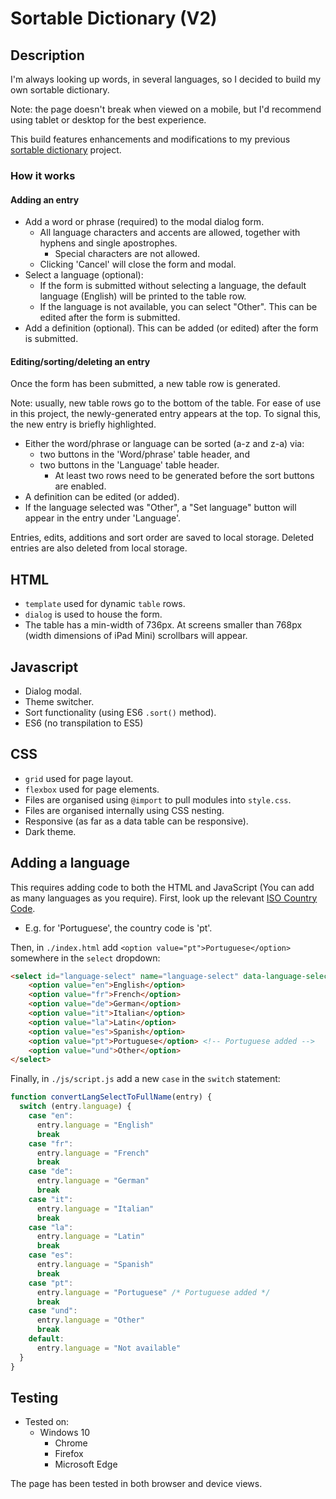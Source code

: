 # Sortable Dictionary (V2)

## Description

I'm always looking up words, in several languages, so I decided to build my own sortable dictionary.

Note: the page doesn't break when viewed on a mobile, but I'd recommend using tablet or desktop for the best experience.

This build features enhancements and modifications to my previous [sortable dictionary](https://github.com/chrisnajman/sortable-dictionary) project.

### How it works

#### Adding an entry

- Add a word or phrase (required) to the modal dialog form.
  - All language characters and accents are allowed, together with hyphens and single apostrophes.
    - Special characters are not allowed.
  - Clicking 'Cancel' will close the form and modal.
- Select a language (optional):
  - If the form is submitted without selecting a language, the default language (English) will be printed to the table row.
  - If the language is not available, you can select "Other". This can be edited after the form is submitted.
- Add a definition (optional). This can be added (or edited) after the form is submitted.

#### Editing/sorting/deleting an entry

Once the form has been submitted, a new table row is generated.

Note: usually, new table rows go to the bottom of the table. For ease of use in this project, the newly-generated entry appears at the top. To signal this, the new entry is briefly highlighted.

- Either the word/phrase or language can be sorted (a-z and z-a) via:
  - two buttons in the 'Word/phrase' table header, and
  - two buttons in the 'Language' table header.
    - At least two rows need to be generated before the sort buttons are enabled.
- A definition can be edited (or added).
- If the language selected was "Other", a "Set language" button will appear in the entry under 'Language'.

Entries, edits, additions and sort order are saved to local storage.
Deleted entries are also deleted from local storage.

## HTML

- `template` used for dynamic `table` rows.
- `dialog` is used to house the form.
- The table has a min-width of 736px. At screens smaller than 768px (width dimensions of iPad Mini) scrollbars will appear.

## Javascript

- Dialog modal.
- Theme switcher.
- Sort functionality (using ES6 `.sort()` method).
- ES6 (no transpilation to ES5)

## CSS

- `grid` used for page layout.
- `flexbox` used for page elements.
- Files are organised using `@import` to pull modules into `style.css`.
- Files are organised internally using CSS nesting.
- Responsive (as far as a data table can be responsive).
- Dark theme.

## Adding a language

This requires adding code to both the HTML and JavaScript (You can add as many languages as you require).
First, look up the relevant [ISO Country Code](https://www.w3docs.com/learn-html/html-language-codes.html).

- E.g. for 'Portuguese', the country code is 'pt'.

Then, in `./index.html` add `<option value="pt">Portuguese</option>` somewhere in the `select` dropdown:

```HTML
<select id="language-select" name="language-select" data-language-select>
    <option value="en">English</option>
    <option value="fr">French</option>
    <option value="de">German</option>
    <option value="it">Italian</option>
    <option value="la">Latin</option>
    <option value="es">Spanish</option>
    <option value="pt">Portuguese</option> <!-- Portuguese added -->
    <option value="und">Other</option>
</select>
```

Finally, in `./js/script.js` add a new `case` in the `switch` statement:

```JavaScript
function convertLangSelectToFullName(entry) {
  switch (entry.language) {
    case "en":
      entry.language = "English"
      break
    case "fr":
      entry.language = "French"
      break
    case "de":
      entry.language = "German"
      break
    case "it":
      entry.language = "Italian"
      break
    case "la":
      entry.language = "Latin"
      break
    case "es":
      entry.language = "Spanish"
      break
    case "pt":
      entry.language = "Portuguese" /* Portuguese added */
      break
    case "und":
      entry.language = "Other"
      break
    default:
      entry.language = "Not available"
  }
}
```

## Testing

- Tested on:
  - Windows 10
    - Chrome
    - Firefox
    - Microsoft Edge

The page has been tested in both browser and device views.
